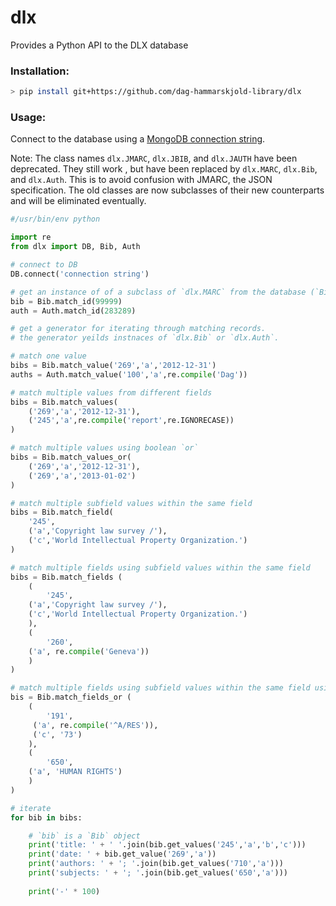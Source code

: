 
# dlx
Provides a Python API to the DLX database

### Installation:
```bash
> pip install git+https://github.com/dag-hammarskjold-library/dlx
```

### Usage:

Connect to the database using a [MongoDB connection string](https://docs.mongodb.com/manual/reference/connection-string/).

Note: The class names `dlx.JMARC`, `dlx.JBIB`, and `dlx.JAUTH` have been deprecated. They still work , but have been replaced by `dlx.MARC`, `dlx.Bib`, and `dlx.Auth`. This is to avoid confusion with JMARC, the JSON specification. The old classes are now subclasses of their new counterparts and will be eliminated eventually.

```python
#/usr/bin/env python

import re
from dlx import DB, Bib, Auth

# connect to DB
DB.connect('connection string')

# get an instance of of a subclass of `dlx.MARC` from the database (`Bib` or `Auth`)
bib = Bib.match_id(99999)
auth = Auth.match_id(283289)

# get a generator for iterating through matching records.
# the generator yeilds instnaces of `dlx.Bib` or `dlx.Auth`.

# match one value
bibs = Bib.match_value('269','a','2012-12-31')
auths = Auth.match_value('100','a',re.compile('Dag'))

# match multiple values from different fields
bibs = Bib.match_values(
    ('269','a','2012-12-31'), 
    ('245','a',re.compile('report',re.IGNORECASE))
)

# match multiple values using boolean `or`
bibs = Bib.match_values_or(
    ('269','a','2012-12-31'),
    ('269','a','2013-01-02')
)

# match multiple subfield values within the same field
bibs = Bib.match_field(
    '245', 
    ('a','Copyright law survey /'), 
    ('c','World Intellectual Property Organization.')
)

# match multiple fields using subfield values within the same field 
bibs = Bib.match_fields (
    (
        '245', 
	('a','Copyright law survey /'), 
	('c','World Intellectual Property Organization.')
    ),
    (
        '260', 
	('a', re.compile('Geneva'))
    )
)

# match multiple fields using subfield values within the same field using boolean `or`
bis = Bib.match_fields_or (
    (
        '191', 
	 ('a', re.compile('^A/RES')), 
	 ('c', '73')
    ),
    (
        '650',
	('a', 'HUMAN RIGHTS')
    )
)

# iterate
for bib in bibs:

    # `bib` is a `Bib` object
    print('title: ' + ' '.join(bib.get_values('245','a','b','c')))
    print('date: ' + bib.get_value('269','a'))
    print('authors: ' + '; '.join(bib.get_values('710','a')))
    print('subjects: ' + '; '.join(bib.get_values('650','a')))
		
    print('-' * 100)
    
```

